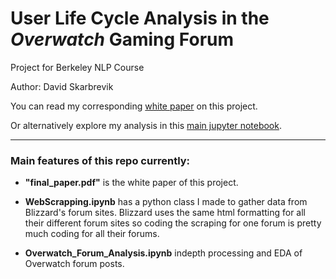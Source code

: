 # User Life Cycle Analysis in the _Overwatch_ Gaming Forum


Project for Berkeley NLP Course

Author: David Skarbrevik

You can read my corresponding [white paper](/final_paper.pdf) on this project.

Or alternatively explore my analysis in this [main jupyter notebook](/Overwatch_Forum_Analysis.ipynb).

***

### Main features of this repo currently:
* **"final_paper.pdf"** is the white paper of this project.

* **WebScrapping.ipynb** has a python class I made to gather data from Blizzard's forum sites. Blizzard uses the same html formatting for all their different forum sites so coding the scraping for one forum is pretty much coding for all their forums.

* **Overwatch_Forum_Analysis.ipynb** indepth processing and EDA of Overwatch forum posts.
